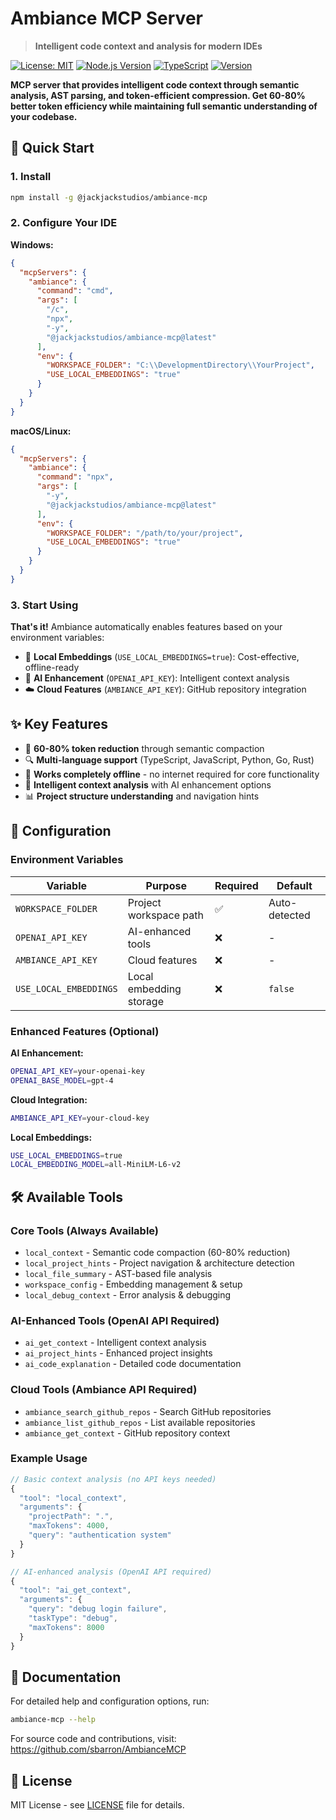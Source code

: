 # Ambiance MCP Server

> **Intelligent code context and analysis for modern IDEs**

[![License: MIT](https://img.shields.io/badge/License-MIT-yellow.svg)](https://opensource.org/licenses/MIT)
[![Node.js Version](https://img.shields.io/badge/node-%3E%3D18.0.0-brightgreen)](https://nodejs.org/)
[![TypeScript](https://img.shields.io/badge/TypeScript-5.1+-blue)](https://www.typescriptlang.org/)
[![Version](https://img.shields.io/badge/version-0.1.1-blue)](https://github.com/sbarron/AmbianceMCP)

**MCP server that provides intelligent code context through semantic analysis, AST parsing, and token-efficient compression. Get 60-80% better token efficiency while maintaining full semantic understanding of your codebase.**

## 🚀 Quick Start

### 1. Install
```bash
npm install -g @jackjackstudios/ambiance-mcp
```

### 2. Configure Your IDE

**Windows:**
```json
{
  "mcpServers": {
    "ambiance": {
      "command": "cmd",
      "args": [
        "/c",
        "npx",
        "-y",
        "@jackjackstudios/ambiance-mcp@latest"
      ],
      "env": {
        "WORKSPACE_FOLDER": "C:\\DevelopmentDirectory\\YourProject",
        "USE_LOCAL_EMBEDDINGS": "true"
      }
    }
  }
}
```

**macOS/Linux:**
```json
{
  "mcpServers": {
    "ambiance": {
      "command": "npx",
      "args": [
        "-y",
        "@jackjackstudios/ambiance-mcp@latest"
      ],
      "env": {
        "WORKSPACE_FOLDER": "/path/to/your/project",
        "USE_LOCAL_EMBEDDINGS": "true"
      }
    }
  }
}
```

### 3. Start Using

**That's it!** Ambiance automatically enables features based on your environment variables:
- 🚀 **Local Embeddings** (`USE_LOCAL_EMBEDDINGS=true`): Cost-effective, offline-ready
- 🤖 **AI Enhancement** (`OPENAI_API_KEY`): Intelligent context analysis
- ☁️ **Cloud Features** (`AMBIANCE_API_KEY`): GitHub repository integration

## ✨ Key Features

- 🧠 **60-80% token reduction** through semantic compaction
- 🔍 **Multi-language support** (TypeScript, JavaScript, Python, Go, Rust)
- 🚀 **Works completely offline** - no internet required for core functionality
- 🎯 **Intelligent context analysis** with AI enhancement options
- 📊 **Project structure understanding** and navigation hints

## 🔧 Configuration

### Environment Variables

| Variable | Purpose | Required | Default |
|----------|---------|----------|---------|
| `WORKSPACE_FOLDER` | Project workspace path | ✅ | Auto-detected |
| `OPENAI_API_KEY` | AI-enhanced tools | ❌ | - |
| `AMBIANCE_API_KEY` | Cloud features | ❌ | - |
| `USE_LOCAL_EMBEDDINGS` | Local embedding storage | ❌ | `false` |

### Enhanced Features (Optional)

**AI Enhancement:**
```bash
OPENAI_API_KEY=your-openai-key
OPENAI_BASE_MODEL=gpt-4
```

**Cloud Integration:**
```bash
AMBIANCE_API_KEY=your-cloud-key
```

**Local Embeddings:**
```bash
USE_LOCAL_EMBEDDINGS=true
LOCAL_EMBEDDING_MODEL=all-MiniLM-L6-v2
```

## 🛠️ Available Tools

### Core Tools (Always Available)
- `local_context` - Semantic code compaction (60-80% reduction)
- `local_project_hints` - Project navigation & architecture detection
- `local_file_summary` - AST-based file analysis
- `workspace_config` - Embedding management & setup
- `local_debug_context` - Error analysis & debugging

### AI-Enhanced Tools (OpenAI API Required)
- `ai_get_context` - Intelligent context analysis
- `ai_project_hints` - Enhanced project insights
- `ai_code_explanation` - Detailed code documentation

### Cloud Tools (Ambiance API Required)
- `ambiance_search_github_repos` - Search GitHub repositories
- `ambiance_list_github_repos` - List available repositories
- `ambiance_get_context` - GitHub repository context

### Example Usage

```typescript
// Basic context analysis (no API keys needed)
{
  "tool": "local_context",
  "arguments": {
    "projectPath": ".",
    "maxTokens": 4000,
    "query": "authentication system"
  }
}

// AI-enhanced analysis (OpenAI API required)
{
  "tool": "ai_get_context",
  "arguments": {
    "query": "debug login failure",
    "taskType": "debug",
    "maxTokens": 8000
  }
}
```

## 📖 Documentation

For detailed help and configuration options, run:
```bash
ambiance-mcp --help
```

For source code and contributions, visit: https://github.com/sbarron/AmbianceMCP

## 📄 License

MIT License - see [LICENSE](LICENSE) file for details.
